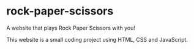 # rock-paper-scissors
A website that plays Rock Paper Scissors with you!

This website is a small coding project using HTML, CSS and JavaScript.